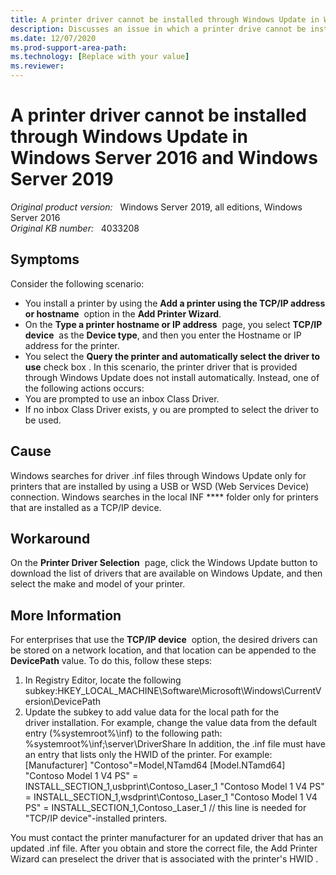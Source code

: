 ```yaml
---
title: A printer driver cannot be installed through Windows Update in Windows Server
description: Discusses an issue in which a printer drive cannot be installed from Windows Update in Windows Server 2016 and Windows Server 2019. Provides a workaround.
ms.date: 12/07/2020
ms.prod-support-area-path: 
ms.technology: [Replace with your value]
ms.reviewer: 
---
```

# A printer driver cannot be installed through Windows Update in Windows Server 2016 and Windows Server 2019

_Original product version:_ &nbsp; Windows Server 2019, all editions, Windows Server 2016  
_Original KB number:_ &nbsp; 4033208

## Symptoms

Consider the following scenario:
- You install a printer by using the **Add a printer using the TCP/IP address or hostname**  option in the **Add Printer Wizard**. 
- On the **Type a printer hostname or IP address**  page, you select **TCP/IP device**  as the **Device type**, and then you enter the Hostname or IP address for the printer. 
- You select the **Query the printer and automatically select the driver to use** check box . 
 In this scenario, the printer driver that is provided through Windows Update does not install automatically. Instead, one of the following actions occurs: 
- You are prompted to use an inbox Class Driver. 
- If no inbox Class Driver exists, y ou are prompted to select the driver to be used. 

## Cause

Windows searches for driver .inf files through Windows Update only for printers that are installed by using a USB or WSD (Web Services Device) connection. Windows searches in the local INF **** folder only for printers that are installed as a TCP/IP device. 

## Workaround

On the **Printer Driver Selection**  page, click the Windows Update button to download the list of drivers that are available on Windows Update, and then select the make and model of your printer.

## More Information

For enterprises that use the **TCP/IP device**  option, the desired drivers can be stored on a network location, and that location can be appended to the **DevicePath** value. To do this, follow these steps:
1. In Registry Editor, locate the following subkey:HKEY_LOCAL_MACHINE\Software\Microsoft\Windows\CurrentVersion\DevicePath
2. Update the subkey to add value data for the local path for the driver installation.
For example, change the value data from the default entry (%systemroot%\inf) to the following path:
%systemroot%\inf;\\server\DriverShare
In addition, the .inf file must have an entry that lists only the HWID of the printer. For example:[Manufacturer] "Contoso"=Model,NTamd64 [Model.NTamd64] "Contoso Model 1 V4 PS" = INSTALL_SECTION_1,usbprint\Contoso_Laser_1 "Contoso Model 1 V4 PS" = INSTALL_SECTION_1,wsdprint\Contoso_Laser_1 "Contoso Model 1 V4 PS" = INSTALL_SECTION_1,Contoso_Laser_1 // this line is needed for "TCP/IP device"-installed printers.

You must contact the printer manufacturer for an updated driver that has an updated .inf file. After you obtain and store the correct file, the Add Printer Wizard can preselect the driver that is associated with the printer's HWID .
